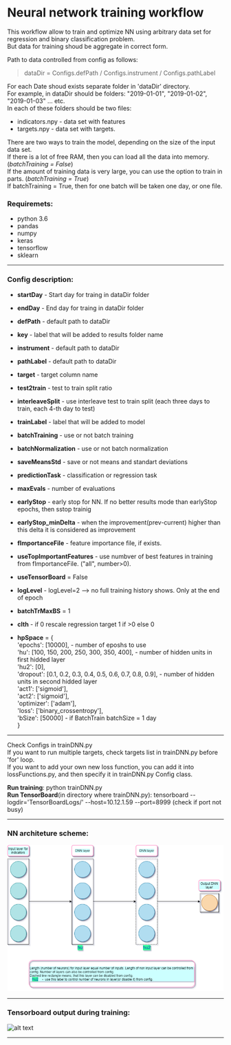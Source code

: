 
# Neural network training workflow

This workflow allow to train and optimize NN using arbitrary data set for regression and binary classification problem.<br>
But data for training shoud be aggregate in correct form.<br>

Path to data controlled from config as follows:<br>
>dataDir = Configs.defPath / Configs.instrument / Configs.pathLabel

For each Date shoud exists separate folder in 'dataDir' directory.<br>
For example, in dataDir should be folders: "2019-01-01", "2019-01-02", "2019-01-03" ... etc.<br>
In each of these folders should be two files: 
* indicators.npy - data set with features
* targets.npy - data set with targets.


There are two ways to train the model, depending on the size of the input data set.<br>
If there is a lot of free RAM, then you can load all the data into memory. (*batchTraining = False*)<br>
If the amount of training data is very large, you can use the option to train in parts. (*batchTraining = True*)<br>
If batchTraining = True, then for one batch will be taken one day, or one file.<br>


### Requiremets:
* python 3.6
* pandas
* numpy
* keras
* tensorflow
* sklearn

<hr>

### Config description:
 * **startDay** - Start day for traing in dataDir folder
 * **endDay** - End day for traing in dataDir folder
 * **defPath** - default path to dataDir
 * **key** - label that will be added to results folder name
 * **instrument** - default path to dataDir
 * **pathLabel** - default path to dataDir
 * **target** - target column name
 * **test2train** - test to train split ratio
 * **interleaveSplit** - use interleave test to train split (each three days to train, each 4-th day to test)
 * **trainLabel** - label that will be added to model

 * **batchTraining** - use or not batch training
 * **batchNormalization** - use or not batch normalization
 * **saveMeansStd** - save or not means and standart deviations
 * **predictionTask** - classification or regression task
 * **maxEvals** - number of evaluations
 * **earlyStop** - early stop for NN. If no better results mode than earlyStop epochs, then sstop trainig
 * **earlyStop_minDelta** - when the improvement(prev-current) higher than this delta it is considered as improvement

 * **fImportanceFile** - feature importance file, if exists.
 * **useTopImportantFeatures** - use numbver of best features in training from fImportanceFile. ("all", number>0).
 * **useTensorBoard** = False

 * **logLevel** - logLevel=2 --> no full training history shows. Only at the end of epoch
 * **batchTrMaxBS** = 1
 * **clth** - if 0 rescale regression target 1 if >0 else 0

 * **hpSpace** = { <br>
        'epochs': [10000],                                        - number of eposhs to use<br> 
        'hu': [100, 150, 200, 250, 300, 350, 400],                - number of hidden units in first hidded layer<br> 
        'hu2': [0],<br> 
        'dropout': [0.1, 0.2, 0.3, 0.4, 0.5, 0.6, 0.7, 0.8, 0.9], - number of hidden units in second hidded layer<br> 
        'act1': ['sigmoid'], <br> 
        'act2': ['sigmoid'],<br> 
        'optimizer': ['adam'],<br> 
        'loss': ['binary_crossentropy'],<br> 
        'bSize': [50000]                                          - if BatchTrain batchSize = 1 day<br> 
    }<br> 
    
<hr>

Check Configs in trainDNN.py<br>
If you want to run multiple targets, check targets list in trainDNN.py before 'for' loop.<br>
If you want to add your own new loss function, you can add it into lossFunctions.py, and then specify it in trainDNN.py Config class.<br>

**Run training**: python trainDNN.py<br>
**Run TensorBoard**(in directory where trainDNN.py): tensorboard --logdir='TensorBoardLogs/' --host=10.12.1.59 --port=8999  (check if port not busy)<br>

<hr>

### NN architeture scheme:
![alt text](https://github.com/romario076/Neural-network-train-workflow/blob/master/DNN/scheme.jpg)

<hr>

### Tensorboard output during training:
![alt text](https://user-images.githubusercontent.com/10981310/68022506-2e6dcb80-fcad-11e9-8458-848858ab1871.png)

<hr>
